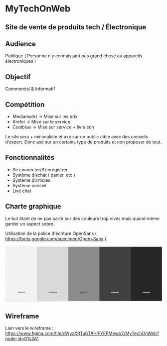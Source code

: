 # MyTechOnWeb

## Site de vente de produits tech / Électronique

## Audience

Publique ( Personne n’y connaissant pas grand chose au appareils électroniques )


## Objectif 

Commercial & Informatif

## Compétition 


- Mediamarkt -> Mise sur les prix
- Krefel -> Mise sur le service 
- Coolblue -> Mise sur service + livraison 

Le site sera + minimaliste et axé sur un public cible avec des conseils d’expert.
Donc axé sur un certains type de produits et non proposer de tout.

## Fonctionnalités 


- Se connecter/S’enregistrer
- Système d’achat ( panier, etc )
- Système d’articles
- Système conseil
- Live chat

## Charte graphique 


Le but étant de ne pas partir sur des couleurs trop vives mais quand même garder un aspect sobre.

Utilisation de la police d'écriture OpenSans ( https://fonts.google.com/specimen/Open+Sans ).

![alt text](https://github.com/SimplyV/MyTechOnWeb/blob/main/color-chart.png "Charte Graphique")

## Wireframe 
Lien vers le wireframe : https://www.figma.com/file/cWyzXRTu6TAHlFYFPMewb2/MyTechOnWeb?node-id=0%3A1





